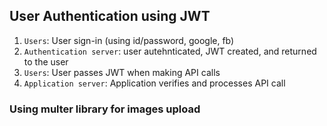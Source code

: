 ## User Authentication using JWT
1. `Users`: User sign-in (using id/password, google, fb)
2. `Authentication server`: user autehnticated, JWT created, and returned to the user
3. `Users`: User passes JWT when making API calls
4. `Application server`: Application verifies and processes API call

### Using multer library for images upload